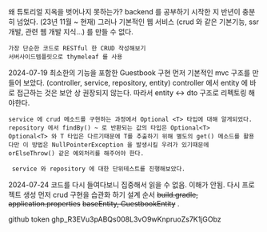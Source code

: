 
왜 튜토리얼 지옥을 벗어나지 못하는가?
	 backend 를 공부하기 시작한 지 반년이 충분히 넘었다. (23년 11월 ~ 현재)
	 그러나 기본적인 웹 서비스 (crud 와 같은 기본기능, ssr 개발, 관련 웹 개발 지식...) 를 
	 만들 수 없다. 
```
가장 단순한 코드로 RESTful 한 CRUD 작성해보기
서버사이드템플릿으로 thymeleaf 를 사용 

```
2024-07-19 최소한의 기능을 포함한 Guestbook 구현
	먼저 기본적인 mvc 구조를 만들어 보았다. (controller, service, repository, entity)
	controller 에서 entity 에 바로 접근하는 것은 보안 상 권장되지 않는다.
	따라서 entity <-> dto 구조로 리펙토링 해야한다.
	
	service 에 crud 메소드를 구현하는 과정에서 Optional <T> 타입에 대해 알게되었다.
	repository 에서 findBy() ~ 로 반환되는 값의 타입은 Optional<T>
	Optional<T> 와 T 타입은 다르기때문에 T를 추출하기 위해 별도의 get() 메소드를 활용
	다만 이 방법은 NullPointerException 을 발생시킬 우려가 있기때문에 
	orElseThrow() 같은 예외처리를 해주어야 한다.
	
	 service 와 repository 에 대한 단위테스트를 진행해보았다.
2024-07-24
	코드를 다시 들여다보니 집중해서 읽을 수 없음. 이해가 안됨. 다시 프로젝트 생성 
	먼저 crud 구현을 습관화 하기
	설계 순서 
		~~build.gradle, application.properties~~ 
		~~baseEntity, GuestbookEntity~~
		.
		

github token
	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